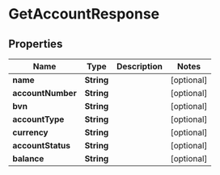 

# GetAccountResponse


## Properties

| Name | Type | Description | Notes |
|------------ | ------------- | ------------- | -------------|
|**name** | **String** |  |  [optional] |
|**accountNumber** | **String** |  |  [optional] |
|**bvn** | **String** |  |  [optional] |
|**accountType** | **String** |  |  [optional] |
|**currency** | **String** |  |  [optional] |
|**accountStatus** | **String** |  |  [optional] |
|**balance** | **String** |  |  [optional] |



